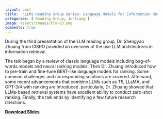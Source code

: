 ```yaml
---
layout: post
title:  "LLMs Reading Group Series: Language Models for Information Retrieval"
categories: [ Reading-Group, Junliang ]
image: assets/images/llm-03.png
comments: true
---
```


During the third presentation of the LLM reading group, Dr. Shengyao Zhuang from CISRO provided an overview of the use LLM architectures in information retrieval.  

The talk began by a review of classic language models including bag-of-words models and neural ranking models. Then Dr. Zhuang introduced how to pre-train and fine-tune BERT-like language models for ranking. Some common challenges and corresponding solutions are covered. Afterward, some recent advancements that combine LLMs such as T5, LLaMA, and GPT-3/4 with ranking are introduced. particularly, Dr. Zhuang showed that LLMs-based retrieval systems have excellent ability to conduct zero-shot ranking. Finally, the talk ends by identifying a few future research directions.

[**Download Slides**](https://CIRES-Archive.github.io/assets/LLM4IR.pdf)

